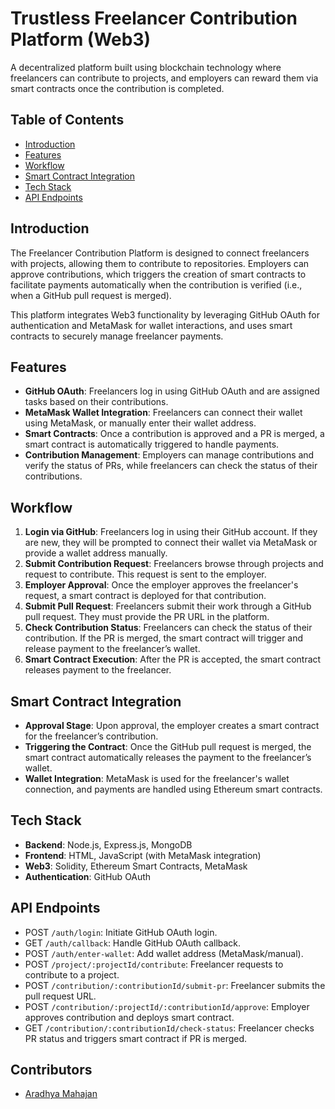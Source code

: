 # **Trustless Freelancer Contribution Platform (Web3)**

A decentralized platform built using blockchain technology where freelancers can contribute to projects, and employers can reward them via smart contracts once the contribution is completed.

## **Table of Contents**
- [Introduction](#introduction)
- [Features](#features)
- [Workflow](#workflow)
- [Smart Contract Integration](#smart-contract-integration)
- [Tech Stack](#tech-stack)
- [API Endpoints](#api-endpoints)

## **Introduction**

The Freelancer Contribution Platform is designed to connect freelancers with projects, allowing them to contribute to repositories. Employers can approve contributions, which triggers the creation of smart contracts to facilitate payments automatically when the contribution is verified (i.e., when a GitHub pull request is merged).

This platform integrates Web3 functionality by leveraging GitHub OAuth for authentication and MetaMask for wallet interactions, and uses smart contracts to securely manage freelancer payments.

## **Features**

- **GitHub OAuth**: Freelancers log in using GitHub OAuth and are assigned tasks based on their contributions.
- **MetaMask Wallet Integration**: Freelancers can connect their wallet using MetaMask, or manually enter their wallet address.
- **Smart Contracts**: Once a contribution is approved and a PR is merged, a smart contract is automatically triggered to handle payments.
- **Contribution Management**: Employers can manage contributions and verify the status of PRs, while freelancers can check the status of their contributions.

## **Workflow**

1. **Login via GitHub**: Freelancers log in using their GitHub account. If they are new, they will be prompted to connect their wallet via MetaMask or provide a wallet address manually.
2. **Submit Contribution Request**: Freelancers browse through projects and request to contribute. This request is sent to the employer.
3. **Employer Approval**: Once the employer approves the freelancer's request, a smart contract is deployed for that contribution.
4. **Submit Pull Request**: Freelancers submit their work through a GitHub pull request. They must provide the PR URL in the platform.
5. **Check Contribution Status**: Freelancers can check the status of their contribution. If the PR is merged, the smart contract will trigger and release payment to the freelancer’s wallet.
6. **Smart Contract Execution**: After the PR is accepted, the smart contract releases payment to the freelancer.

## **Smart Contract Integration**

- **Approval Stage**: Upon approval, the employer creates a smart contract for the freelancer’s contribution.
- **Triggering the Contract**: Once the GitHub pull request is merged, the smart contract automatically releases the payment to the freelancer’s wallet.
- **Wallet Integration**: MetaMask is used for the freelancer's wallet connection, and payments are handled using Ethereum smart contracts.

## **Tech Stack**

- **Backend**: Node.js, Express.js, MongoDB
- **Frontend**: HTML, JavaScript (with MetaMask integration)
- **Web3**: Solidity, Ethereum Smart Contracts, MetaMask
- **Authentication**: GitHub OAuth
   
## API Endpoints
- POST ```/auth/login```: Initiate GitHub OAuth login.
- GET ```/auth/callback```: Handle GitHub OAuth callback.
- POST ```/auth/enter-wallet```: Add wallet address (MetaMask/manual).
- POST ```/project/:projectId/contribute```: Freelancer requests to contribute to a project.
- POST ```/contribution/:contributionId/submit-pr```: Freelancer submits the pull request URL.
- POST ```/contribution/:projectId/:contributionId/approve```: Employer approves contribution and deploys smart contract.
- GET ```/contribution/:contributionId/check-status```: Freelancer checks PR status and triggers smart contract if PR is merged.

## Contributors
- [Aradhya Mahajan](https://www.linkedin.com/in/aradhya-mahajan-61ab5a27b/)
